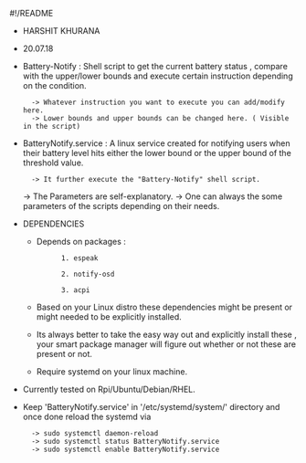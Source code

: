 
#!/README

* HARSHIT KHURANA
* 20.07.18

* Battery-Notify : Shell script to get the current battery status , compare with the upper/lower bounds and execute certain instruction depending on the condition.

		-> Whatever instruction you want to execute you can add/modify here.
		-> Lower bounds and upper bounds can be changed here. ( Visible in the script)

* BatteryNotify.service : A linux service created for notifying users when their battery level hits either the lower bound or the upper bound of the threshold value. 

		-> It further execute the "Battery-Notify" shell script.
	-> The Parameters are self-explanatory.
	-> One can always the some parameters of the scripts depending on their needs.
	

* DEPENDENCIES 
	
	* Depends on packages :

				1. espeak 

				2. notify-osd

				3. acpi

	* Based on your Linux distro these dependencies might be present or might needed to be explicitly installed.
	* Its always better to take the easy way out and explicitly install these , your smart package manager will figure out whether or not these are present or not.
	* Require systemd on your linux machine.

* Currently tested on Rpi/Ubuntu/Debian/RHEL.
* Keep 'BatteryNotify.service' in '/etc/systemd/system/' directory and once done reload the systemd via
		
		-> sudo systemctl daemon-reload
		-> sudo systemctl status BatteryNotify.service 
		-> sudo systemctl enable BatteryNotify.service 
